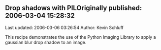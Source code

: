 ## Drop shadows with PILOriginally published: 2006-03-04 15:28:32 
Last updated: 2006-03-06 03:26:54 
Author: Kevin Schluff 
 
This recipe demonstrates the use of the Python Imaging Library to apply a gaussian blur drop shadow to an image.